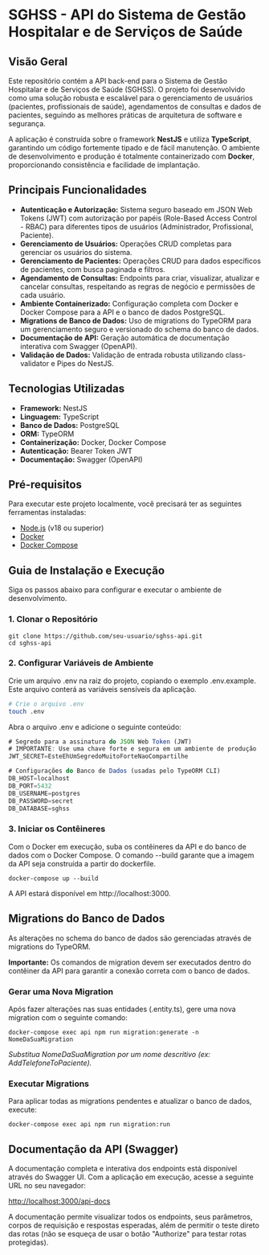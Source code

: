 # **SGHSS \- API do Sistema de Gestão Hospitalar e de Serviços de Saúde**

## **Visão Geral**

Este repositório contém a API back-end para o Sistema de Gestão Hospitalar e de Serviços de Saúde (SGHSS). O projeto foi desenvolvido como uma solução robusta e escalável para o gerenciamento de usuários (pacientes, profissionais de saúde), agendamentos de consultas e dados de pacientes, seguindo as melhores práticas de arquitetura de software e segurança.

A aplicação é construída sobre o framework **NestJS** e utiliza **TypeScript**, garantindo um código fortemente tipado e de fácil manutenção. O ambiente de desenvolvimento e produção é totalmente containerizado com **Docker**, proporcionando consistência e facilidade de implantação.

## **Principais Funcionalidades**

* **Autenticação e Autorização:** Sistema seguro baseado em JSON Web Tokens (JWT) com autorização por papéis (Role-Based Access Control \- RBAC) para diferentes tipos de usuários (Administrador, Profissional, Paciente).  
* **Gerenciamento de Usuários:** Operações CRUD completas para gerenciar os usuários do sistema.  
* **Gerenciamento de Pacientes:** Operações CRUD para dados específicos de pacientes, com busca paginada e filtros.  
* **Agendamento de Consultas:** Endpoints para criar, visualizar, atualizar e cancelar consultas, respeitando as regras de negócio e permissões de cada usuário.  
* **Ambiente Containerizado:** Configuração completa com Docker e Docker Compose para a API e o banco de dados PostgreSQL.  
* **Migrations de Banco de Dados:** Uso de migrations do TypeORM para um gerenciamento seguro e versionado do schema do banco de dados.  
* **Documentação de API:** Geração automática de documentação interativa com Swagger (OpenAPI).  
* **Validação de Dados:** Validação de entrada robusta utilizando class-validator e Pipes do NestJS.

## **Tecnologias Utilizadas**

* **Framework:** NestJS  
* **Linguagem:** TypeScript  
* **Banco de Dados:** PostgreSQL  
* **ORM:** TypeORM  
* **Containerização:** Docker, Docker Compose  
* **Autenticação:** Bearer Token JWT  
* **Documentação:** Swagger (OpenAPI)

## **Pré-requisitos**

Para executar este projeto localmente, você precisará ter as seguintes ferramentas instaladas:

* [Node.js](https://nodejs.org/) (v18 ou superior)  
* [Docker](https://www.docker.com/get-started)  
* [Docker Compose](https://docs.docker.com/compose/install/)

## **Guia de Instalação e Execução**

Siga os passos abaixo para configurar e executar o ambiente de desenvolvimento.

### **1\. Clonar o Repositório**

```git 
git clone https://github.com/seu-usuario/sghss-api.git  
cd sghss-api
```

### **2\. Configurar Variáveis de Ambiente**

Crie um arquivo .env na raiz do projeto, copiando o exemplo .env.example. Este arquivo conterá as variáveis sensíveis da aplicação.

```bash
# Crie o arquivo .env  
touch .env
```

Abra o arquivo .env e adicione o seguinte conteúdo:
```javascript
# Segredo para a assinatura do JSON Web Token (JWT)  
# IMPORTANTE: Use uma chave forte e segura em um ambiente de produção  
JWT_SECRET=EsteEhUmSegredoMuitoForteNaoCompartilhe

# Configurações do Banco de Dados (usadas pelo TypeORM CLI)  
DB_HOST=localhost  
DB_PORT=5432  
DB_USERNAME=postgres  
DB_PASSWORD=secret  
DB_DATABASE=sghss
```

### **3\. Iniciar os Contêineres**

Com o Docker em execução, suba os contêineres da API e do banco de dados com o Docker Compose. O comando \--build garante que a imagem da API seja construída a partir do dockerfile.

```docker
docker-compose up --build
```

A API estará disponível em http://localhost:3000.

## **Migrations do Banco de Dados**

As alterações no schema do banco de dados são gerenciadas através de migrations do TypeORM.

**Importante:** Os comandos de migration devem ser executados dentro do contêiner da API para garantir a conexão correta com o banco de dados.

### **Gerar uma Nova Migration**

Após fazer alterações nas suas entidades (.entity.ts), gere uma nova migration com o seguinte comando:

```docker
docker-compose exec api npm run migration:generate -n NomeDaSuaMigration
```

*Substitua NomeDaSuaMigration por um nome descritivo (ex: AddTelefoneToPaciente).*

### **Executar Migrations**

Para aplicar todas as migrations pendentes e atualizar o banco de dados, execute:

```docker
docker-compose exec api npm run migration:run
```

## **Documentação da API (Swagger)**

A documentação completa e interativa dos endpoints está disponível através do Swagger UI. Com a aplicação em execução, acesse a seguinte URL no seu navegador:

[http://localhost:3000/api-docs](https://www.google.com/search?q=http://localhost:3000/api-docs)

A documentação permite visualizar todos os endpoints, seus parâmetros, corpos de requisição e respostas esperadas, além de permitir o teste direto das rotas (não se esqueça de usar o botão "Authorize" para testar rotas protegidas).